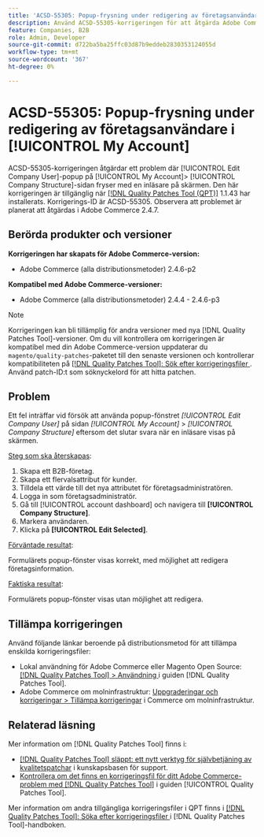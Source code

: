 ```yaml
---
title: 'ACSD-55305: Popup-frysning under redigering av företagsanvändare i [!UICONTROL My Account]'
description: Använd ACSD-55305-korrigeringen för att åtgärda Adobe Commerce-problemet där [!UICONTROL Edit Company User]-popup på [!UICONTROL My Account] &gt; [!UICONTROL Company Structure] -sidan fryser med en inläsare på skärmen.
feature: Companies, B2B
role: Admin, Developer
source-git-commit: d722ba5ba25ffc03d87b9eddeb2830353124055d
workflow-type: tm+mt
source-wordcount: '367'
ht-degree: 0%

---
```


# ACSD-55305: Popup-frysning under redigering av företagsanvändare i [!UICONTROL My Account]

ACSD-55305-korrigeringen åtgärdar ett problem där [!UICONTROL Edit Company User]-popup på [!UICONTROL My Account]> [!UICONTROL Company Structure]-sidan fryser med en inläsare på skärmen. Den här korrigeringen är tillgänglig när [[!DNL Quality Patches Tool (QPT)]](https://experienceleague.adobe.com/en/docs/commerce-knowledge-base/kb/announcements/commerce-announcements/magento-quality-patches-released-new-tool-to-self-serve-quality-patches) 1.1.43 har installerats. Korrigerings-ID är ACSD-55305. Observera att problemet är planerat att åtgärdas i Adobe Commerce 2.4.7.

## Berörda produkter och versioner

**Korrigeringen har skapats för Adobe Commerce-version:**

* Adobe Commerce (alla distributionsmetoder) 2.4.6-p2

**Kompatibel med Adobe Commerce-versioner:**

* Adobe Commerce (alla distributionsmetoder) 2.4.4 - 2.4.6-p3

>[!NOTE]
>
>Korrigeringen kan bli tillämplig för andra versioner med nya [!DNL Quality Patches Tool]-versioner. Om du vill kontrollera om korrigeringen är kompatibel med din Adobe Commerce-version uppdaterar du `magento/quality-patches`-paketet till den senaste versionen och kontrollerar kompatibiliteten på [[!DNL Quality Patches Tool]: Sök efter korrigeringsfiler ](https://experienceleague.adobe.com/tools/commerce-quality-patches/index.html). Använd patch-ID:t som söknyckelord för att hitta patchen.

## Problem

Ett fel inträffar vid försök att använda popup-fönstret *[!UICONTROL Edit Company User]* på sidan *[!UICONTROL My Account]* > *[!UICONTROL Company Structure]* eftersom det slutar svara när en inläsare visas på skärmen.

<u>Steg som ska återskapas</u>:

1. Skapa ett B2B-företag.
1. Skapa ett flervalsattribut för kunder.
1. Tilldela ett värde till det nya attributet för företagsadministratören.
1. Logga in som företagsadministratör.
1. Gå till [!UICONTROL account dashboard] och navigera till **[!UICONTROL Company Structure]**.
1. Markera användaren.
1. Klicka på **[!UICONTROL Edit Selected]**.

<u>Förväntade resultat</u>:

Formulärets popup-fönster visas korrekt, med möjlighet att redigera företagsinformation.

<u>Faktiska resultat</u>:

Formulärets popup-fönster visas utan möjlighet att redigera.

## Tillämpa korrigeringen

Använd följande länkar beroende på distributionsmetod för att tillämpa enskilda korrigeringsfiler:

* Lokal användning för Adobe Commerce eller Magento Open Source: [[!DNL Quality Patches Tool] > Användning ](https://experienceleague.adobe.com/docs/commerce-operations/tools/quality-patches-tool/usage.html) i guiden [!DNL Quality Patches Tool].
* Adobe Commerce om molninfrastruktur: [Uppgraderingar och korrigeringar > Tillämpa korrigeringar](https://experienceleague.adobe.com/docs/commerce-cloud-service/user-guide/develop/upgrade/apply-patches.html) i Commerce om molninfrastruktur.

## Relaterad läsning

Mer information om [!DNL Quality Patches Tool] finns i:

* [[!DNL Quality Patches Tool] släppt: ett nytt verktyg för självbetjäning av kvalitetspatchar](https://experienceleague.adobe.com/en/docs/commerce-knowledge-base/kb/announcements/commerce-announcements/magento-quality-patches-released-new-tool-to-self-serve-quality-patches) i kunskapsbasen för support.
* [Kontrollera om det finns en korrigeringsfil för ditt Adobe Commerce-problem med  [!DNL Quality Patches Tool]](/help/tools/quality-patches-tool/patches-available-in-qpt/check-patch-for-magento-issue-with-magento-quality-patches.md) i guiden [!UICONTROL Quality Patches Tool].


Mer information om andra tillgängliga korrigeringsfiler i QPT finns i [[!DNL Quality Patches Tool]: Söka efter korrigeringsfiler ](https://experienceleague.adobe.com/tools/commerce-quality-patches/index.html) i [!DNL Quality Patches Tool]-handboken.
